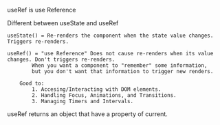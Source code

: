 useRef is use Reference

Different between useState and useRef

    useState() = Re-renders the component when the state value changes. Triggers re-renders.

    useRef() = "use Reference" Does not cause re-renders when its value changes. Don't triggers re-renders.
            When you want a component to "remember" some information,
            but you don't want that information to trigger new renders.

        Good to:
            1. Accesing/Interacting with DOM elements.
            2. Handling Focus, Animations, and Transitions.
            3. Managing Timers and Intervals.

useRef returns an object that have a property of current.

